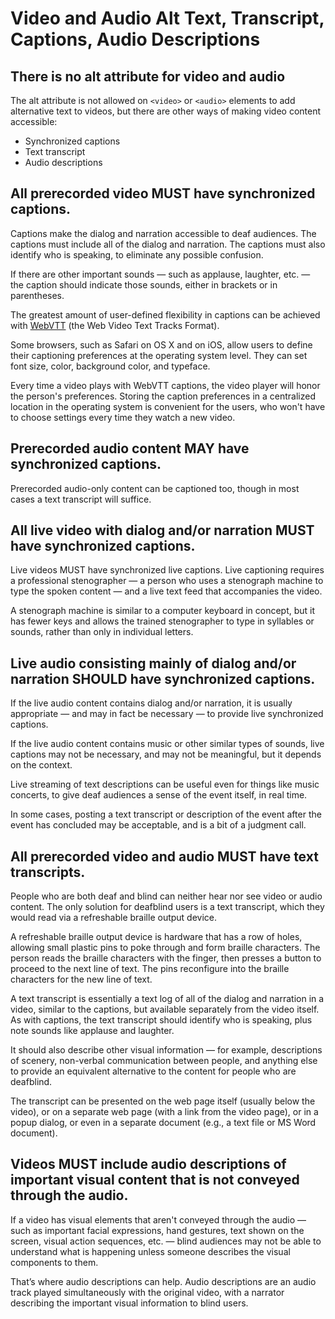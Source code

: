 # Video and Audio Alt Text, Transcript, Captions, Audio Descriptions

## There is no alt attribute for video and audio

The alt attribute is not allowed on `<video>` or `<audio>` elements to add alternative text to videos, but there are other ways of making video content accessible:

- Synchronized captions
- Text transcript
- Audio descriptions


## All prerecorded video MUST have synchronized captions.

Captions make the dialog and narration accessible to deaf audiences. The captions must include all of the dialog and narration. The captions must also identify who is speaking, to eliminate any possible confusion. 

If there are other important sounds — such as applause, laughter, etc. — the caption should indicate those sounds, either in brackets or in parentheses.

The greatest amount of user-defined flexibility in captions can be achieved with [WebVTT](https://w3c.github.io/webvtt/) (the Web Video Text Tracks Format).

Some browsers, such as Safari on OS X and on iOS, allow users to define their captioning preferences at the operating system level. They can set font size, color, background color, and typeface.

Every time a video plays with WebVTT captions, the video player will honor the person's preferences. Storing the caption preferences in a centralized location in the operating system is convenient for the users, who won't have to choose settings every time they watch a new video.

## Prerecorded audio content MAY have synchronized captions.

Prerecorded audio-only content can be captioned too, though in most cases a text transcript will suffice.

## All live video with dialog and/or narration MUST have synchronized captions.

Live videos MUST have synchronized live captions. Live captioning requires a professional stenographer — a person who uses a stenograph machine to type the spoken content — and a live text feed that accompanies the video. 

A stenograph machine is similar to a computer keyboard in concept, but it has fewer keys and allows the trained stenographer to type in syllables or sounds, rather than only in individual letters.

## Live audio consisting mainly of dialog and/or narration SHOULD have synchronized captions.

If the live audio content contains dialog and/or narration, it is usually appropriate — and may in fact be necessary — to provide live synchronized captions. 

If the live audio content contains music or other similar types of sounds, live captions may not be necessary, and may not be meaningful, but it depends on the context. 

Live streaming of text descriptions can be useful even for things like music concerts, to give deaf audiences a sense of the event itself, in real time. 

In some cases, posting a text transcript or description of the event after the event has concluded may be acceptable, and is a bit of a judgment call.

## All prerecorded video and audio MUST have text transcripts.

People who are both deaf and blind can neither hear nor see video or audio content. The only solution for deafblind users is a text transcript, which they would read via a refreshable braille output device. 

A refreshable braille output device is hardware that has a row of holes, allowing small plastic pins to poke through and form braille characters. The person reads the braille characters with the finger, then presses a button to proceed to the next line of text. The pins reconfigure into the braille characters for the new line of text.

A text transcript is essentially a text log of all of the dialog and narration in a video, similar to the captions, but available separately from the video itself. As with captions, the text transcript should identify who is speaking, plus note sounds like applause and laughter.

It should also describe other visual information — for example, descriptions of scenery, non-verbal communication between people, and anything else to provide an equivalent alternative to the content for people who are deafblind.

The transcript can be presented on the web page itself (usually below the video), or on a separate web page (with a link from the video page), or in a popup dialog, or even in a separate document (e.g., a text file or MS Word document).

## Videos MUST include audio descriptions of important visual content that is not conveyed through the audio.

If a video has visual elements that aren't conveyed through the audio — such as important facial expressions, hand gestures, text shown on the screen, visual action sequences, etc. — blind audiences may not be able to understand what is happening unless someone describes the visual components to them.

That’s where audio descriptions can help. Audio descriptions are an audio track played simultaneously with the original video, with a narrator describing the important visual information to blind users.
